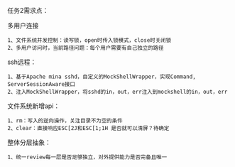 任务2需求点：

多用户连接

    1、文件系统并发控制：读写锁，open时传入锁模式，close时关闭锁
    2、多用户访问时，当前路径问题：每个用户需要有自己独立的路径
ssh远程：

    1、基于Apache mina sshd，自定义的MockShellWrapper，实现Command, ServerSessionAware接口
    2、注入MockShellWrapper，将sshd的in，out，err注入到mockshell的in，out，err

文件系统新增api：

    1、rm：写入的逆向操作，关注目录不为空的条件
    2、clear：直接响应ESC[2J和ESC[1;1H 是否就可以清屏？待确定

整体分层抽象：

    1、统一review每一层是否足够独立，对外提供能力是否完备且唯一
